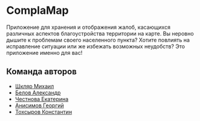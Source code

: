 # ComplaMap

Приложение для хранения и отображения жалоб, касающихся различных аспектов благоустройства территории на карте. 
Вы неровно дышите к проблемам своего населенного пункта? Хотите повлиять на исправление ситуации или же избежать возможных неудобств?
Это приложение именно для вас!

## Команда авторов

- [Шкляр Михаил](https://github.com/Mike-cloud-17)
- [Белов Александр](https://github.com/AlexSoWhite)
- [Честнова Екатерина](https://github.com/katekaa)
- [Анисимов Георгий](https://github.com/tewat)
- [Тохсыров Константин](https://github.com/Ktoxsyrov)
